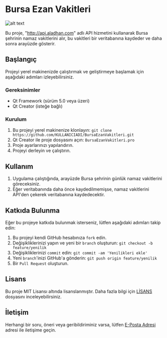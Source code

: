 # Bursa Ezan Vakitleri

![alt text](https://media.giphy.com/media/v1.Y2lkPTc5MGI3NjExa25nOGNscmFneDd4aHFxNGx4bWswN29mdDQzZzZ1Y3UxYzh0czc2YyZlcD12MV9pbnRlcm5hbF9naWZfYnlfaWQmY3Q9Zw/Lm2K4NRZG3UqtWclie/giphy.gif)

Bu proje, "http://api.aladhan.com" adlı API hizmetini kullanarak Bursa şehrinin namaz vakitlerini alır, bu vakitleri bir veritabanına kaydeder ve daha sonra arayüzde gösterir.

## Başlangıç

Projeyi yerel makinenizde çalıştırmak ve geliştirmeye başlamak için aşağıdaki adımları izleyebilirsiniz.

### Gereksinimler

- Qt Framework (sürüm 5.0 veya üzeri)
- Qt Creator (isteğe bağlı)

### Kurulum

1. Bu projeyi yerel makinenize klonlayın: `git clone https://github.com/KULLANICIADI/BursaEzanVakitleri.git`
2. Qt Creator ile proje dosyasını açın: `BursaEzanVakitleri.pro`
3. Proje ayarlarınızı yapılandırın.
4. Projeyi derleyin ve çalıştırın.

## Kullanım

1. Uygulama çalıştığında, arayüzde Bursa şehrinin günlük namaz vakitlerini göreceksiniz.
2. Eğer veritabanında daha önce kaydedilmemişse, namaz vakitlerini API'den çekerek veritabanına kaydedecektir.

## Katkıda Bulunma

Eğer bu projeye katkıda bulunmak isterseniz, lütfen aşağıdaki adımları takip edin:

1. Bu projeyi kendi GitHub hesabınıza `fork` edin.
2. Değişikliklerinizi yapın ve yeni bir `branch` oluşturun: `git checkout -b feature/yenilik`
3. Değişikliklerinizi `commit` edin: `git commit -am 'Yenilikleri ekle'`
4. Yeni `branch`'inizi GitHub'a gönderin: `git push origin feature/yenilik`
5. Bir `Pull Request` oluşturun.

## Lisans

Bu proje MIT Lisansı altında lisanslanmıştır. Daha fazla bilgi için [LİSANS](LICENSE) dosyasını inceleyebilirsiniz.

## İletişim

Herhangi bir soru, öneri veya geribildiriminiz varsa, lütfen [E-Posta Adresi](mailto:saliht94@gmail.com) adresi ile iletişime geçin.
